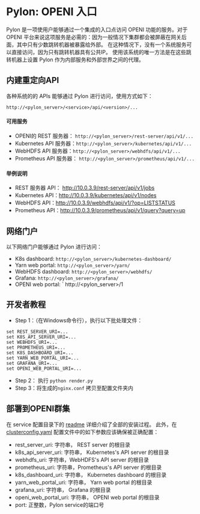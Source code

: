 # Pylon: OPENI 入口

Pylon 是一项使用户能够通过一个集成的入口点访问 OPENI 功能的服务。对于 OPENI 平台来说这项服务是必需的：因为一般情况下集群都会被屏蔽在网关后面，其中只有少数跳转机器被暴露给外部。 在这种情况下，没有一个系统服务可以直接访问，因为只有跳转机器具有公共IP。 使用该系统的唯一方法是在这些跳转机器上设置 Pylon 作为内部服务和外部世界之间的代理。

##  内建重定向API
各种系统的的 APIs 能够通过 Pylon 进行访问，使用方式如下：

    http://<pylon_server>/<service>/api/<version>/...

#### 可用服务

- OPENI的 REST 服务器： `http://<pylon_server>/rest-server/api/v1/...`
- Kubernetes API 服务器：`http://<pylon_server>/kubernetes/api/v1/...`
- WebHDFS API 服务器：`http://<pylon_server>/webhdfs/api/v1/...`
- Prometheus API 服务器：  `http://<pylon_server>/prometheus/api/v1/...`

#### 举例说明

- REST 服务器 API： http://10.0.3.9/rest-server/api/v1/jobs
- Kubernetes API：http://10.0.3.9/kubernetes/api/v1/nodes
- WebHDFS API：http://10.0.3.9/webhdfs/api/v1/?op=LISTSTATUS
- Prometheus API：http://10.0.3.9/prometheus/api/v1/query?query=up

## 网络门户

以下网络门户能够通过 Pylon 进行访问：
- K8s dashboard:  `http://<pylon_server>/kubernetes-dashboard/`
- Yarn web portal: `http://<pylon_server>/yarn/`
- WebHDFS dashboard: `http://<pylon_server>/webhdfs/`
- Grafana: `http://<pylon_server>/grafana/`
- OPENI web portal: ` http://<pylon_server>/1

## 开发者教程

- Step 1：（在Windows命令行），执行以下批处理文件：
```
set REST_SERVER_URI=...
set K8S_API_SERVER_URI=...
set WEBHDFS_URI=...
set PROMETHEUS_URI=...
set K8S_DASHBOARD_URI=...
set YARN_WEB_PORTAL_URI=...
set GRAFANA_URI=...
set OPENI_WEB_PORTAL_URI=...
```
- Step 2： 执行 `python render.py`
- Step 3：将生成的`nginx.conf` 拷贝至配置文件夹内

## 部署到OPENI群集

在 service 配置目录下的 [readme](https://github.com/open-intelligence/openi/tree/master/pylon) 详细介绍了全部的安装过程。
此外，在[clusterconfig.yaml](https://github.com/open-intelligence/openi/tree/master/pylon) 配置文件中的如下参数应该确保被正确配置：
- rest_server_uri: 字符串， REST server 的根目录
- k8s_api_server_uri: 字符串， Kubernetes's API server 的根目录
- webhdfs_uri: 字符串，WebHDFS's API server 的根目录
- prometheus_uri: 字符串，Prometheus's API server 的根目录
- k8s_dashboard_uri: 字符串， Kubernetes dashboard 的根目录
- yarn_web_portal_uri: 字符串， Yarn web portal 的根目录
- grafana_uri: 字符串， Grafana 的根目录
- openi_web_portal_uri: 字符串， OPENI web portal 的根目录
- port: 正整数，Pylon service的端口号
